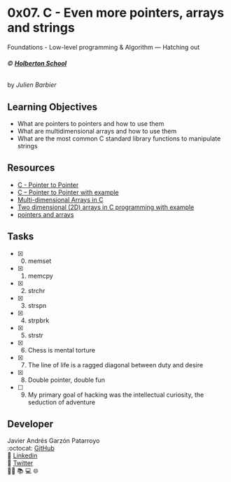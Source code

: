 # 0x07. C - Even more pointers, arrays and strings
Foundations - Low-level programming & Algorithm ― Hatching out

###### :copyright: **[Holberton School](https://www.holbertonschool.com/)**
by _Julien Barbier_

## Learning Objectives
* What are pointers to pointers and how to use them
* What are multidimensional arrays and how to use them
* What are the most common C standard library functions to manipulate strings 

## Resources
* [C - Pointer to Pointer](https://www.tutorialspoint.com/cprogramming/c_pointer_to_pointer.htm)
* [C – Pointer to Pointer with example](https://beginnersbook.com/2014/01/c-pointer-to-pointer/)
* [Multi-dimensional Arrays in C](https://www.tutorialspoint.com/cprogramming/c_multi_dimensional_arrays.htm)
* [Two dimensional (2D) arrays in C programming with example](https://beginnersbook.com/2014/01/2d-arrays-in-c-example/)
* [pointers and arrays](https://intranet.hbtn.io/concepts/60)

## Tasks
* [x] 0. memset
* [x] 1. memcpy
* [x] 2. strchr
* [x] 3. strspn
* [x] 4. strpbrk
* [x] 5. strstr
* [x] 6. Chess is mental torture
* [x] 7. The line of life is a ragged diagonal between duty and desire
* [x] 8. Double pointer, double fun
* [ ] 9. My primary goal of hacking was the intellectual curiosity, the seduction of adventure

## Developer
Javier Andrés Garzón Patarroyo  
:octocat: [GitHub](https://github.com/javierandresgp/)  
:link: [Linkedin](https://www.linkedin.com/in/javierandresgp/)  
:link: [Twitter](https://twitter.com/javierandresgp0)  
:man_technologist: :books: :computer: :globe_with_meridians:
